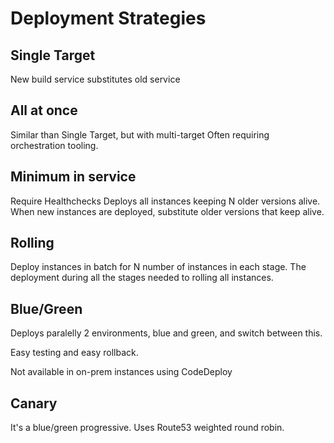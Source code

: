 # Deployment Strategies

## Single Target 

New build service substitutes old service

## All at once

Similar than Single Target, but with multi-target
Often requiring orchestration tooling.

## Minimum in service
Require Healthchecks
Deploys all instances keeping N older versions alive. 
When new instances are deployed, substitute older versions that keep alive.

## Rolling
Deploy instances in batch for N number of instances in each stage.
The deployment during all the stages needed to rolling all instances.

## Blue/Green
Deploys paralelly 2 environments, blue and green, and switch between this.

Easy testing and easy rollback.

Not available in on-prem instances using CodeDeploy

## Canary
It's a blue/green progressive.
Uses Route53 weighted round robin.